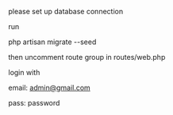 
 please set up database connection 

run  
 
 php artisan migrate --seed  
 
 then uncomment route group  in routes/web.php
 
 login with  
 
 email: admin@gmail.com  
 
 pass: password

